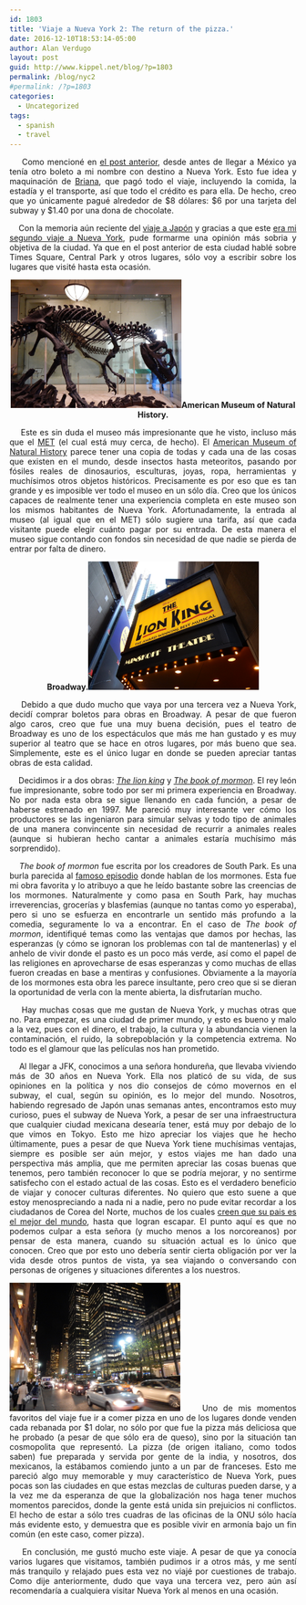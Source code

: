 ```yaml
---
id: 1803
title: 'Viaje a Nueva York 2: The return of the pizza.'
date: 2016-12-10T18:53:14-05:00
author: Alan Verdugo
layout: post
guid: http://www.kippel.net/blog/?p=1803
permalink: /blog/nyc2
#permalink: /?p=1803
categories:
  - Uncategorized
tags:
  - spanish
  - travel
---
```

<p style="text-align: justify;">
      Como mencioné en <a href="http://www.kippel.net/blog/?p=1596" target="_blank">el post anterior</a>, desde antes de llegar a México ya tenía otro boleto a mi nombre con destino a Nueva York. Esto fue idea y maquinación de <a href="http://metzonalli.net/" target="_blank">Briana</a>, que pagó todo el viaje, incluyendo la comida, la estadía y el transporte, así que todo el crédito es para ella. De hecho, creo que yo únicamente pagué alrededor de $8 dólares: $6 por una tarjeta del subway y $1.40 por una dona de chocolate.
</p>

<p style="text-align: justify;">
      Con la memoria aún reciente del <a href="http://www.kippel.net/blog/?p=1592" target="_blank">viaje a Japón</a> y gracias a que este <a href="http://www.kippel.net/blog/?p=866" target="_blank">era mi segundo viaje a Nueva York</a>, pude formarme una opinión más sobria y objetiva de la ciudad. Ya que en el post anterior de esta ciudad hablé sobre Times Square, Central Park y otros lugares, sólo voy a escribir sobre los lugares que visité hasta esta ocasión.
</p>

<p style="text-align: center;">
  <strong><a href="https://raw.githubusercontent.com/alanverdugo/alanverdugo.github.io/master/wp-content/uploads/2016/12/min-DSCN2152.jpg"><img class="alignleft wp-image-1841" src="https://raw.githubusercontent.com/alanverdugo/alanverdugo.github.io/master/wp-content/uploads/2016/12/min-DSCN2152.jpg" width="300" height="225" /></a>American Museum of Natural History.</strong>
</p>

<p style="text-align: justify;">
      Este es sin duda el museo más impresionante que he visto, incluso más que el <a href="http://www.metmuseum.org/" target="_blank">MET</a> (el cual está muy cerca, de hecho). El <a href="http://www.amnh.org" target="_blank">American Museum of Natural History</a> parece tener una copia de todas y cada una de las cosas que existen en el mundo, desde insectos hasta meteoritos, pasando por fósiles reales de dinosaurios, esculturas, joyas, ropa, herramientas y muchísimos otros objetos históricos. Precisamente es por eso que es tan grande y es imposible ver todo el museo en un sólo día. Creo que los únicos capaces de realmente tener una experiencia completa en este museo son los mismos habitantes de Nueva York. Afortunadamente, la entrada al museo (al igual que en el MET) sólo sugiere una tarifa, así que cada visitante puede elegir cuánto pagar por su entrada. De esta manera el museo sigue contando con fondos sin necesidad de que nadie se pierda de entrar por falta de dinero.
</p>

<p style="text-align: center;">
  <strong>Broadway.<a href="https://raw.githubusercontent.com/alanverdugo/alanverdugo.github.io/master/wp-content/uploads/2016/12/min-DSCN2183.jpg"><img class="alignright wp-image-1842" src="https://raw.githubusercontent.com/alanverdugo/alanverdugo.github.io/master/wp-content/uploads/2016/12/min-DSCN2183.jpg" width="300" height="225" /></a></strong>
</p>

<p style="text-align: justify;">
      Debido a que dudo mucho que vaya por una tercera vez a Nueva York, decidí comprar boletos para obras en Broadway. A pesar de que fueron algo caros, creo que fue una muy buena decisión, pues el teatro de Broadway es uno de los espectáculos que más me han gustado y es muy superior al teatro que se hace en otros lugares, por más bueno que sea. Simplemente, este es el único lugar en donde se pueden apreciar tantas obras de esta calidad.
</p>

<p style="text-align: justify;">
      Decidimos ir a dos obras: <a href="http://www.lionking.com" target="_blank"><em>The lion king</em></a> y <em><a href="http://bookofmormonbroadway.com/tickets" target="_blank">The book of mormon</a></em>. El rey león fue impresionante, sobre todo por ser mi primera experiencia en Broadway. No por nada esta obra se sigue llenando en cada función, a pesar de haberse estrenado en 1997. Me pareció muy interesante ver cómo los productores se las ingeniaron para simular selvas y todo tipo de animales de una manera convincente sin necesidad de recurrir a animales reales (aunque si hubieran hecho cantar a animales estaría muchísimo más sorprendido).
</p>

<p style="text-align: justify;">
      <em>The book of mormon</em> fue escrita por los creadores de South Park. Es una burla parecida al <a href="http://southpark.cc.com/full-episodes/s07e12-all-about-mormons" target="_blank">famoso episodio</a> donde hablan de los mormones. Esta fue mi obra favorita y lo atribuyo a que he leído bastante sobre las creencias de los mormones. Naturalmente y como pasa en South Park, hay muchas irreverencias, grocerías y blasfemias (aunque no tantas como yo esperaba), pero si uno se esfuerza en encontrarle un sentido más profundo a la comedia, seguramente lo va a encontrar. En el caso de <em>The book of mormon</em>, identifiqué temas como las ventajas que damos por hechas, las esperanzas (y cómo se ignoran los problemas con tal de mantenerlas) y el anhelo de vivir donde el pasto es un poco más verde, así como el papel de las religiones en aprovecharse de esas esperanzas y como muchas de ellas fueron creadas en base a mentiras y confusiones. Obviamente a la mayoría de los mormones esta obra les parece insultante, pero creo que si se dieran la oportunidad de verla con la mente abierta, la disfrutarían mucho.
</p>

<p style="text-align: justify;">
      Hay muchas cosas que me gustan de Nueva York, y muchas otras que no. Para empezar, es una ciudad de primer mundo, y esto es bueno y malo a la vez, pues con el dinero, el trabajo, la cultura y la abundancia vienen la contaminación, el ruido, la sobrepoblación y la competencia extrema. No todo es el glamour que las películas nos han prometido.
</p>

<p style="text-align: justify;">
      Al llegar a JFK, conocimos a una señora hondureña, que llevaba viviendo más de 30 años en Nueva York. Ella nos platicó de su vida, de sus opiniones en la política y nos dio consejos de cómo movernos en el subway, el cual, según su opinión, es lo mejor del mundo. Nosotros, habiendo regresado de Japón unas semanas antes, encontramos esto muy curioso, pues el subway de Nueva York, a pesar de ser una infraestructura que cualquier ciudad mexicana desearía tener, está muy por debajo de lo que vimos en Tokyo. Esto me hizo apreciar los viajes que he hecho últimamente, pues a pesar de que Nueva York tiene muchísimas ventajas, siempre es posible ser aún mejor, y estos viajes me han dado una perspectiva más amplia, que me permiten apreciar las cosas buenas que tenemos, pero también reconocer lo que se podría mejorar, y no sentirme satisfecho con el estado actual de las cosas. Esto es el verdadero beneficio de viajar y conocer culturas diferentes. No quiero que esto suene a que estoy menospreciando a nada ni a nadie, pero no pude evitar recordar a los ciudadanos de Corea del Norte, muchos de los cuales <a href="https://www.youtube.com/watch?v=DyqUw0WYwoc" target="_blank">creen que su pais es el mejor del mundo</a>, hasta que logran escapar. El punto aquí es que no podemos culpar a esta señora (y mucho menos a los norcoreanos) por pensar de esta manera, cuando su situación actual es lo único que conocen. Creo que por esto uno debería sentir cierta obligación por ver la vida desde otros puntos de vista, ya sea viajando o conversando con personas de orígenes y situaciones diferentes a los nuestros.
</p>

<p style="text-align: justify;">
  <a href="https://raw.githubusercontent.com/alanverdugo/alanverdugo.github.io/master/wp-content/uploads/2016/12/min-DSCN2161.jpg"><img class="alignleft wp-image-1843" src="https://raw.githubusercontent.com/alanverdugo/alanverdugo.github.io/master/wp-content/uploads/2016/12/min-DSCN2161.jpg" width="300" height="225" /></a>    Uno de mis momentos favoritos del viaje fue ir a comer pizza en uno de los lugares donde venden cada rebanada por $1 dolar, no sólo por que fue la pizza más deliciosa que he probado (a pesar de que sólo era de queso), sino por la situación tan cosmopolita que representó. La pizza (de origen italiano, como todos saben) fue preparada y servida por gente de la india, y nosotros, dos mexicanos, la estábamos comiendo junto a un par de franceses. Esto me pareció algo muy memorable y muy característico de Nueva York, pues pocas son las ciudades en que estas mezclas de culturas pueden darse, y a la vez me da esperanza de que la globalización nos haga tener muchos momentos parecidos, donde la gente está unida sin prejuicios ni conflictos. El hecho de estar a sólo tres cuadras de las oficinas de la ONU sólo hacía más evidente esto, y demuestra que es posible vivir en armonía bajo un fin común (en este caso, comer pizza).
</p>

<p style="text-align: justify;">
      En conclusión, me gustó mucho este viaje. A pesar de que ya conocía varios lugares que visitamos, también pudimos ir a otros más, y me sentí más tranquilo y relajado pues esta vez no viajé por cuestiones de trabajo. Como dije anteriormente, dudo que vaya una tercera vez, pero aún así recomendaría a cualquiera visitar Nueva York al menos en una ocasión.
</p>